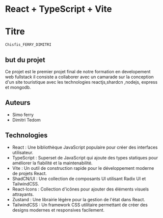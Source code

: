 # React + TypeScript + Vite

# Titre
    Chisfis_FERRY_DIMITRI
## but du projet 
Ce projet est le premier projet final de notre formation en developement web fullstack il consiste a collaborer avec un camarade sur la conception d'un site touristique avec les technologies reactjs,shardcn ,nodejs, express et mongodb. 


## Auteurs

- Simo ferry 
- Dimitri Tedom 


## Technologies 
- React : Une bibliothèque JavaScript populaire pour créer des interfaces utilisateur.
- TypeScript : Superset de JavaScript qui ajoute des types statiques pour améliorer la fiabilité et la maintenabilité.
- Vite : Un outil de construction rapide pour le développement moderne de projets React.
- ShadCN/UI : Une collection de composants UI utilisant Radix UI et TailwindCSS.
- React-Icons : Collection d'icônes pour ajouter des éléments visuels attrayants.
- Zustand : Une librairie légère pour la gestion de l'état dans React.
- TailwindCSS : Un framework CSS utilitaire permettant de créer des designs modernes et responsives facilement.




